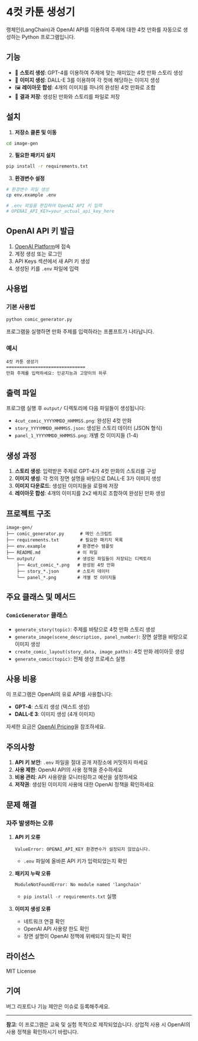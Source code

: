 # 4컷 카툰 생성기

랭체인(LangChain)과 OpenAI API를 이용하여 주제에 대한 4컷 만화를 자동으로 생성하는 Python 프로그램입니다.

## 기능

- 📝 **스토리 생성**: GPT-4를 이용하여 주제에 맞는 재미있는 4컷 만화 스토리 생성
- 🎨 **이미지 생성**: DALL-E 3를 이용하여 각 컷에 해당하는 이미지 생성
- 🖼️ **레이아웃 합성**: 4개의 이미지를 하나의 완성된 4컷 만화로 조합
- 💾 **결과 저장**: 생성된 만화와 스토리를 파일로 저장

## 설치

1. **저장소 클론 및 이동**
```bash
cd image-gen
```

2. **필요한 패키지 설치**
```bash
pip install -r requirements.txt
```

3. **환경변수 설정**
```bash
# 환경변수 파일 생성
cp env.example .env

# .env 파일을 편집하여 OpenAI API 키 입력
# OPENAI_API_KEY=your_actual_api_key_here
```

## OpenAI API 키 발급

1. [OpenAI Platform](https://platform.openai.com/api-keys)에 접속
2. 계정 생성 또는 로그인
3. API Keys 섹션에서 새 API 키 생성
4. 생성된 키를 `.env` 파일에 입력

## 사용법

### 기본 사용법

```bash
python comic_generator.py
```

프로그램을 실행하면 만화 주제를 입력하라는 프롬프트가 나타납니다.

### 예시

```
4컷 카툰 생성기
==============================
만화 주제를 입력하세요: 인공지능과 고양이의 하루
```

## 출력 파일

프로그램 실행 후 `output/` 디렉토리에 다음 파일들이 생성됩니다:

- `4cut_comic_YYYYMMDD_HHMMSS.png`: 완성된 4컷 만화
- `story_YYYYMMDD_HHMMSS.json`: 생성된 스토리 데이터 (JSON 형식)
- `panel_1_YYYYMMDD_HHMMSS.png`: 개별 컷 이미지들 (1-4)

## 생성 과정

1. **스토리 생성**: 입력받은 주제로 GPT-4가 4컷 만화의 스토리를 구성
2. **이미지 생성**: 각 컷의 장면 설명을 바탕으로 DALL-E 3가 이미지 생성
3. **이미지 다운로드**: 생성된 이미지들을 로컬에 저장
4. **레이아웃 합성**: 4개의 이미지를 2x2 배치로 조합하여 완성된 만화 생성

## 프로젝트 구조

```
image-gen/
├── comic_generator.py      # 메인 스크립트
├── requirements.txt        # 필요한 패키지 목록
├── env.example            # 환경변수 템플릿
├── README.md              # 이 파일
└── output/                # 생성된 파일들이 저장되는 디렉토리
    ├── 4cut_comic_*.png   # 완성된 4컷 만화
    ├── story_*.json       # 스토리 데이터
    └── panel_*.png        # 개별 컷 이미지들
```

## 주요 클래스 및 메서드

### `ComicGenerator` 클래스

- `generate_story(topic)`: 주제를 바탕으로 4컷 만화 스토리 생성
- `generate_image(scene_description, panel_number)`: 장면 설명을 바탕으로 이미지 생성
- `create_comic_layout(story_data, image_paths)`: 4컷 만화 레이아웃 생성
- `generate_comic(topic)`: 전체 생성 프로세스 실행

## 사용 비용

이 프로그램은 OpenAI의 유료 API를 사용합니다:

- **GPT-4**: 스토리 생성 (텍스트 생성)
- **DALL-E 3**: 이미지 생성 (4개 이미지)

자세한 요금은 [OpenAI Pricing](https://openai.com/pricing)을 참조하세요.

## 주의사항

1. **API 키 보안**: `.env` 파일을 절대 공개 저장소에 커밋하지 마세요
2. **사용 제한**: OpenAI API의 사용 정책을 준수하세요
3. **비용 관리**: API 사용량을 모니터링하고 예산을 설정하세요
4. **저작권**: 생성된 이미지의 사용에 대한 OpenAI 정책을 확인하세요

## 문제 해결

### 자주 발생하는 오류

1. **API 키 오류**
   ```
   ValueError: OPENAI_API_KEY 환경변수가 설정되지 않았습니다.
   ```
   - `.env` 파일에 올바른 API 키가 입력되었는지 확인

2. **패키지 누락 오류**
   ```
   ModuleNotFoundError: No module named 'langchain'
   ```
   - `pip install -r requirements.txt` 실행

3. **이미지 생성 오류**
   - 네트워크 연결 확인
   - OpenAI API 사용량 한도 확인
   - 장면 설명이 OpenAI 정책에 위배되지 않는지 확인

## 라이선스

MIT License

## 기여

버그 리포트나 기능 제안은 이슈로 등록해주세요.

---

**참고**: 이 프로그램은 교육 및 실험 목적으로 제작되었습니다. 상업적 사용 시 OpenAI의 사용 정책을 확인하시기 바랍니다.

